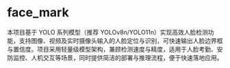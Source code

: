 # face_mark
本项目基于 YOLO 系列模型（推荐 YOLOv8n/YOLO11n）实现高效人脸检测功能，支持图像、视频及实时摄像头输入的人脸定位与识别，可快速输出人脸边界框与置信度。项目采用轻量级模型架构，兼顾检测速度与精度，适用于人脸考勤、安防监控、人机交互等场景，同时提供简洁的部署与推理流程，便于快速落地应用。
